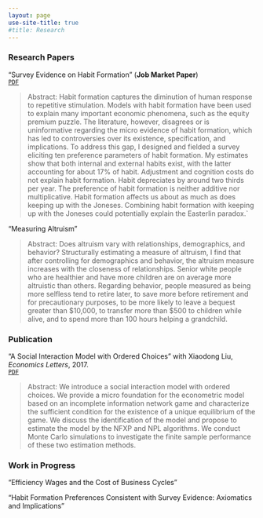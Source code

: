 ```yaml
---
layout: page
use-site-title: true
#title: Research
---
```


### Research Papers
“Survey Evidence on Habit Formation” (**Job Market Paper**)   
[`PDF`](/research/habit_survey/survey_evidence_on_habit_formation.pdf)  
> Abstract: Habit formation captures the diminution of human response to repetitive stimulation. Models with habit formation have been used to explain many important economic phenomena, such as the equity premium puzzle. The literature, however, disagrees or is uninformative regarding the micro evidence of habit formation, which has led to controversies over its existence, specification, and implications. To address this gap, I designed and fielded a survey eliciting ten preference parameters of habit formation. My estimates show that both internal and external habits exist, with the latter accounting for about 17% of habit. Adjustment and cognition costs do not explain habit formation. Habit depreciates by around two thirds per year. The preference of habit formation is neither additive nor multiplicative. Habit formation affects us about as much as does keeping up with the Joneses. Combining habit formation with keeping up with the Joneses could potentially explain the Easterlin paradox.`

“Measuring Altruism”
> Abstract: Does altruism vary with relationships, demographics, and behavior? Structurally estimating a measure of altruism, I find that after controlling for demographics and behavior, the altruism measure increases with the closeness of relationships. Senior white people who are healthier and have more children are on average more altruistic than others. Regarding behavior, people measured as being more selfless tend to retire later, to save more before retirement and for precautionary purposes, to be more likely to leave a bequest greater than $10,000, to transfer more than $500 to children while alive, and to spend more than 100 hours helping a grandchild.

### Publication
“A Social Interaction Model with Ordered Choices” with Xiaodong Liu, *Economics Letters*, 2017.  
[`PDF`](/research/ordered_choice/social_interactions_with_ordered_choices.pdf)
> Abstract: We introduce a social interaction model with ordered choices. We provide a micro foundation
for the econometric model based on an incomplete information network game and characterize the sufficient condition for the existence of a unique equilibrium of the game. We discuss the identification of the model and propose to estimate the model by the NFXP and NPL algorithms. We conduct Monte Carlo simulations to investigate the finite sample performance of these two estimation methods.

### Work in Progress

“Efficiency Wages and the Cost of Business Cycles”

“Habit Formation Preferences Consistent with Survey Evidence: Axiomatics and Implications”


